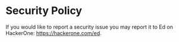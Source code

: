 # Security Policy

 If you would like to report a security issue you may report it to Ed on HackerOne: https://hackerone.com/ed.
